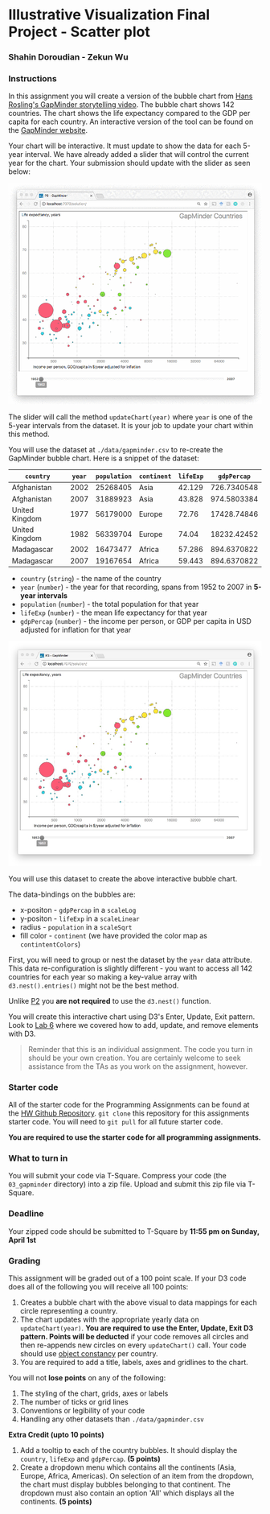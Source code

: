 

# Illustrative Visualization Final Project - Scatter plot

### Shahin Doroudian - Zekun Wu


### Instructions

In this assignment you will create a version of the bubble chart from [Hans Rosling's GapMinder storytelling video](https://www.ted.com/talks/hans_rosling_at_state). The bubble chart shows 142 countries. The chart shows the life expectancy compared to the GDP per capita for each country. An interactive version of the tool can be found on the [GapMinder website](http://www.gapminder.org/tools/#_chart-type=bubbles).

Your chart will be interactive. It must update to show the data for each 5-year interval. We have already added a slider that will control the current year for the chart. Your submission should update with the slider as seen below:

![Lab Result](img/p3_gapminder.gif)

The slider will call the method `updateChart(year)` where `year` is one of the 5-year intervals from the dataset. It is your job to update your chart within this method.

You will use the dataset at `./data/gapminder.csv` to re-create the GapMinder bubble chart. Here is a snippet of the dataset:

| `country`      |`year`|`population`|`continent` |`lifeExp`|`gdpPercap`  |
|----------------|------|------------|------------|---------|-------------|
| Afghanistan    | 2002 | 25268405   | Asia       | 42.129  | 726.7340548 |
| Afghanistan    | 2007 | 31889923   | Asia       | 43.828  | 974.5803384 |
| United Kingdom | 1977 | 56179000   | Europe     | 72.76   | 17428.74846 |
| United Kingdom | 1982 | 56339704   | Europe     | 74.04   | 18232.42452 |
| Madagascar     | 2002 | 16473477   | Africa     | 57.286  | 894.6370822 |
| Madagascar     | 2007 | 19167654   | Africa     | 59.443  | 894.6370822 |

* `country` (`string`) - the name of the country
* `year` (`number`) - the year for that recording, spans from 1952 to 2007 in **5-year intervals**
* `population` (`number`) - the total population for that year
* `lifeExp` (`number`) - the mean life expectancy for that year
* `gdpPercap` (`number`) - the income per person, or GDP per capita in USD adjusted for inflation for that year

![Lab Result](img/p3_gapminder_image.jpeg)

You will use this dataset to create the above interactive bubble chart.

The data-bindings on the bubbles are:
* x-positon - `gdpPercap` in a `scaleLog`
* y-positon - `lifeExp` in a `scaleLinear`
* radius - `population` in a `scaleSqrt`
* fill color - `continent` (we have provided the color map as `contintentColors`)

First, you will need to group or nest the dataset by the `year` data attribute. This data re-configuration is slightly different - you want to access all 142 countries for each year so making a key-value array with `d3.nest().entries()` might not be the best method.

Unlike [P2](https://github.gatech.edu/CS4460-Spring2018/Homework/tree/master/02_trellis_scatterplot) you **are not required** to use the `d3.nest()` function.

You will create this interactive chart using D3's Enter, Update, Exit pattern. Look to [Lab 6](https://github.gatech.edu/CS4460-Spring2018/Labs/wiki/Lab-6:-D3-Enter,-Update-&-Exit-(Pre-Lab)) where we covered how to add, update, and remove elements with D3.

> Reminder that this is an individual assignment. The code you turn in should be your own creation. You are certainly welcome to seek assistance from the TAs as you work on the assignment, however.

### Starter code

All of the starter code for the Programming Assignments can be found at the [HW Github Repository](https://github.gatech.edu/CS4460-Spring2018/Homework). `git clone` this repository for this assignments starter code. You will need to `git pull` for all future starter code.

**You are required to use the starter code for all programming assignments.**

### What to turn in

You will submit your code via T-Square. Compress your code (the `03_gapminder` directory) into a zip file. Upload and submit this zip file via T-Square.

### Deadline

Your zipped code should be submitted to T-Square by **11:55 pm on Sunday, April 1st**

### Grading

This assignment will be graded out of a 100 point scale. If your D3 code does all of the following you will receive all 100 points:

1. Creates a bubble chart with the above visual to data mappings for each circle representing a country.
2. The chart updates with the appropriate yearly data on `updateChart(year)`. **You are required to use the Enter, Update, Exit D3 pattern. Points will be deducted** if your code removes all circles and then re-appends new circles on every `updateChart()` call. Your code should use [object constancy](https://bost.ocks.org/mike/constancy/) per country.
3. You are required to add a title, labels, axes and gridlines to the chart.

You will not **lose points** on any of the following:

1. The styling of the chart, grids, axes or labels
2. The number of ticks or grid lines
3. Conventions or legibility of your code
4. Handling any other datasets than `./data/gapminder.csv`

**Extra Credit (upto 10 points)**

1. Add a tooltip to each of the country bubbles. It should display the `country`, `lifeExp` and `gdpPercap`. **(5 points)**
2. Create a dropdown menu which contains all the continents (Asia, Europe, Africa, Americas). On selection of an item from the dropdown, the chart must display bubbles belonging to that continent. The dropdown must also contain an option 'All' which displays all the continents. **(5 points)**
